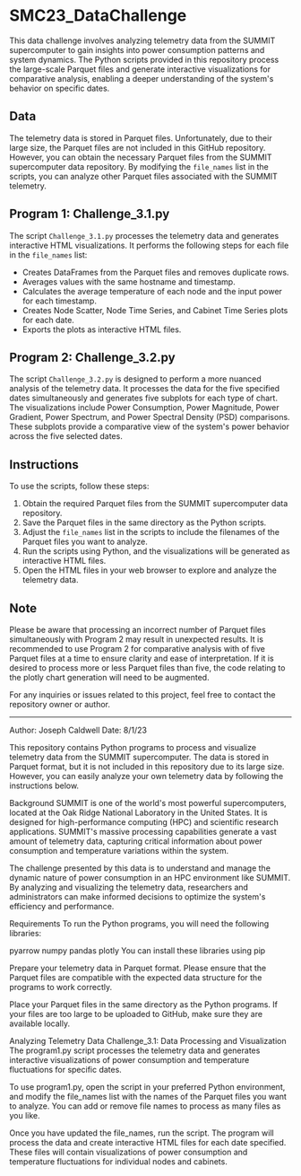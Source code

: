 # SMC23_DataChallenge
This data challenge involves analyzing telemetry data from the SUMMIT supercomputer to gain insights into power consumption patterns and system dynamics. The Python scripts provided in this repository process the large-scale Parquet files and generate interactive visualizations for comparative analysis, enabling a deeper understanding of the system's behavior on specific dates.

## Data
The telemetry data is stored in Parquet files. Unfortunately, due to their large size, the Parquet files are not included in this GitHub repository. However, you can obtain the necessary Parquet files from the SUMMIT supercomputer data repository. By modifying the `file_names` list in the scripts, you can analyze other Parquet files associated with the SUMMIT telemetry.

## Program 1: Challenge_3.1.py
The script `Challenge_3.1.py` processes the telemetry data and generates interactive HTML visualizations. It performs the following steps for each file in the `file_names` list:
- Creates DataFrames from the Parquet files and removes duplicate rows.
- Averages values with the same hostname and timestamp.
- Calculates the average temperature of each node and the input power for each timestamp.
- Creates Node Scatter, Node Time Series, and Cabinet Time Series plots for each date.
- Exports the plots as interactive HTML files.

## Program 2: Challenge_3.2.py
The script `Challenge_3.2.py` is designed to perform a more nuanced analysis of the telemetry data. It processes the data for the five specified dates simultaneously and generates five subplots for each type of chart. The visualizations include Power Consumption, Power Magnitude, Power Gradient, Power Spectrum, and Power Spectral Density (PSD) comparisons. These subplots provide a comparative view of the system's power behavior across the five selected dates.

## Instructions
To use the scripts, follow these steps:
1. Obtain the required Parquet files from the SUMMIT supercomputer data repository.
2. Save the Parquet files in the same directory as the Python scripts.
3. Adjust the `file_names` list in the scripts to include the filenames of the Parquet files you want to analyze.
4. Run the scripts using Python, and the visualizations will be generated as interactive HTML files.
5. Open the HTML files in your web browser to explore and analyze the telemetry data.

## Note
Please be aware that processing an incorrect number of Parquet files simultaneously with Program 2 may result in unexpected results. It is recommended to use Program 2 for comparative analysis with of five Parquet files at a time to ensure clarity and ease of interpretation. If it is desired to process more or less Parquet files than five, the code relating to the plotly chart generation will need to be augmented. 

For any inquiries or issues related to this project, feel free to contact the repository owner or author.

---
Author: Joseph Caldwell
Date: 8/1/23
























This repository contains Python programs to process and visualize telemetry data from the SUMMIT supercomputer. The data is stored in Parquet format, but it is not included in this repository due to its large size. However, you can easily analyze your own telemetry data by following the instructions below.

Background
SUMMIT is one of the world's most powerful supercomputers, located at the Oak Ridge National Laboratory in the United States. It is designed for high-performance computing (HPC) and scientific research applications. SUMMIT's massive processing capabilities generate a vast amount of telemetry data, capturing critical information about power consumption and temperature variations within the system.

The challenge presented by this data is to understand and manage the dynamic nature of power consumption in an HPC environment like SUMMIT. By analyzing and visualizing the telemetry data, researchers and administrators can make informed decisions to optimize the system's efficiency and performance.

Requirements
To run the Python programs, you will need the following libraries:

pyarrow
numpy
pandas
plotly
You can install these libraries using pip


Prepare your telemetry data in Parquet format. Please ensure that the Parquet files are compatible with the expected data structure for the programs to work correctly.

Place your Parquet files in the same directory as the Python programs. If your files are too large to be uploaded to GitHub, make sure they are available locally.

Analyzing Telemetry Data
Challenge_3.1: Data Processing and Visualization
The program1.py script processes the telemetry data and generates interactive visualizations of power consumption and temperature fluctuations for specific dates.

To use program1.py, open the script in your preferred Python environment, and modify the file_names list with the names of the Parquet files you want to analyze. You can add or remove file names to process as many files as you like.

Once you have updated the file_names, run the script. The program will process the data and create interactive HTML files for each date specified. These files will contain visualizations of power consumption and temperature fluctuations for individual nodes and cabinets.